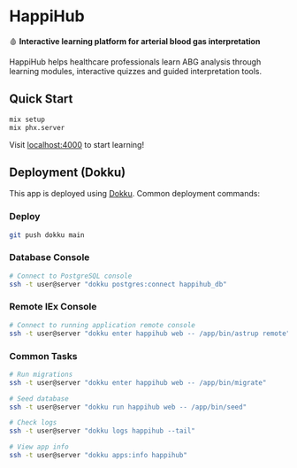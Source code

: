 # HappiHub

🩸 **Interactive learning platform for arterial blood gas interpretation**

HappiHub helps healthcare professionals learn ABG analysis through learning modules, interactive quizzes and guided interpretation tools.

## Quick Start

```bash
mix setup
mix phx.server
```

Visit [localhost:4000](http://localhost:4000) to start learning!

## Deployment (Dokku)

This app is deployed using [Dokku](https://dokku.com/). Common deployment commands:

### Deploy

```bash
git push dokku main
```

### Database Console

```bash
# Connect to PostgreSQL console
ssh -t user@server "dokku postgres:connect happihub_db"
```

### Remote IEx Console

```bash
# Connect to running application remote console
ssh -t user@server "dokku enter happihub web -- /app/bin/astrup remote"
```

### Common Tasks

```bash
# Run migrations
ssh -t user@server "dokku enter happihub web -- /app/bin/migrate"

# Seed database
ssh -t user@server "dokku run happihub web -- /app/bin/seed"

# Check logs
ssh -t user@server "dokku logs happihub --tail"

# View app info
ssh -t user@server "dokku apps:info happihub"
```
